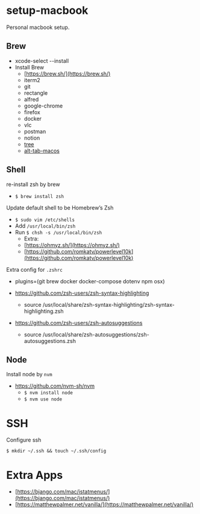# setup-macbook

Personal macbook setup.
## Brew 
- xcode-select --install
- Install Brew
    - [https://brew.sh/](https://brew.sh/)
    - iterm2
    - git
    - rectangle
    - alfred
    - google-chrome
    - firefox
    - docker
    - vlc
    - postman
    - notion
    - [tree](https://formulae.brew.sh/formula/tree)
    - [alt-tab-macos](https://github.com/lwouis/alt-tab-macos)
## Shell
re-install zsh by brew
- ``$ brew install zsh``

Update default shell to be Homebrew’s Zsh
- ``$ sudo vim /etc/shells``
- Add ``/usr/local/bin/zsh``
- Run ``$ chsh -s /usr/local/bin/zsh``
  - Extra:
  - [https://ohmyz.sh/](https://ohmyz.sh/)
  - [https://github.com/romkatv/powerlevel10k](https://github.com/romkatv/powerlevel10k)


Extra config for ``.zshrc``
- plugins=(git brew docker docker-compose dotenv npm osx)
- https://github.com/zsh-users/zsh-syntax-highlighting
  - source /usr/local/share/zsh-syntax-highlighting/zsh-syntax-highlighting.zsh

- https://github.com/zsh-users/zsh-autosuggestions
  - source /usr/local/share/zsh-autosuggestions/zsh-autosuggestions.zsh

## Node 
Install node by ``nvm``
- https://github.com/nvm-sh/nvm
  - ``$ nvm install node``
  - ``$ nvm use node``

# SSH 
Configure ssh 

``$ mkdir ~/.ssh && touch ~/.ssh/config``

# Extra Apps
- [https://bjango.com/mac/istatmenus/](https://bjango.com/mac/istatmenus/)
- [https://matthewpalmer.net/vanilla/](https://matthewpalmer.net/vanilla/)
